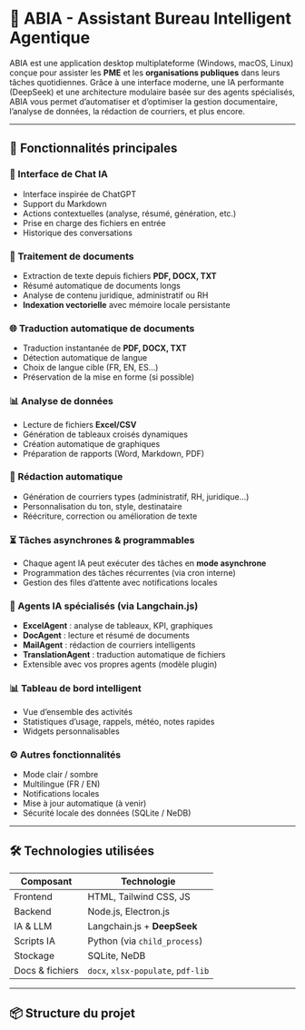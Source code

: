 # 🤖 ABIA - Assistant Bureau Intelligent Agentique

ABIA est une application desktop multiplateforme (Windows, macOS, Linux) conçue pour assister les **PME** et les **organisations publiques** dans leurs tâches quotidiennes. Grâce à une interface moderne, une IA performante (DeepSeek) et une architecture modulaire basée sur des agents spécialisés, ABIA vous permet d’automatiser et d’optimiser la gestion documentaire, l’analyse de données, la rédaction de courriers, et plus encore.

---

## 🚀 Fonctionnalités principales

### 💬 Interface de Chat IA
- Interface inspirée de ChatGPT
- Support du Markdown
- Actions contextuelles (analyse, résumé, génération, etc.)
- Prise en charge des fichiers en entrée
- Historique des conversations

### 📁 Traitement de documents
- Extraction de texte depuis fichiers **PDF, DOCX, TXT**
- Résumé automatique de documents longs
- Analyse de contenu juridique, administratif ou RH
- **Indexation vectorielle** avec mémoire locale persistante

### 🌐 Traduction automatique de documents
- Traduction instantanée de **PDF, DOCX, TXT**
- Détection automatique de langue
- Choix de langue cible (FR, EN, ES…)
- Préservation de la mise en forme (si possible)

### 📊 Analyse de données
- Lecture de fichiers **Excel/CSV**
- Génération de tableaux croisés dynamiques
- Création automatique de graphiques
- Préparation de rapports (Word, Markdown, PDF)

### 📝 Rédaction automatique
- Génération de courriers types (administratif, RH, juridique…)
- Personnalisation du ton, style, destinataire
- Réécriture, correction ou amélioration de texte

### ⏳ Tâches asynchrones & programmables
- Chaque agent IA peut exécuter des tâches en **mode asynchrone**
- Programmation des tâches récurrentes (via cron interne)
- Gestion des files d’attente avec notifications locales

### 🧠 Agents IA spécialisés (via Langchain.js)
- **ExcelAgent** : analyse de tableaux, KPI, graphiques
- **DocAgent** : lecture et résumé de documents
- **MailAgent** : rédaction de courriers intelligents
- **TranslationAgent** : traduction automatique de fichiers
- Extensible avec vos propres agents (modèle plugin)

### 📊 Tableau de bord intelligent
- Vue d’ensemble des activités
- Statistiques d’usage, rappels, météo, notes rapides
- Widgets personnalisables

### ⚙️ Autres fonctionnalités
- Mode clair / sombre
- Multilingue (FR / EN)
- Notifications locales
- Mise à jour automatique (à venir)
- Sécurité locale des données (SQLite / NeDB)

---

## 🛠️ Technologies utilisées

| Composant         | Technologie                         |
|-------------------|-------------------------------------|
| Frontend          | HTML, Tailwind CSS, JS              |
| Backend           | Node.js, Electron.js                |
| IA & LLM          | Langchain.js + **DeepSeek**         |
| Scripts IA        | Python (via `child_process`)        |
| Stockage          | SQLite, NeDB                        |
| Docs & fichiers   | `docx`, `xlsx-populate`, `pdf-lib`  |

---

## 📦 Structure du projet